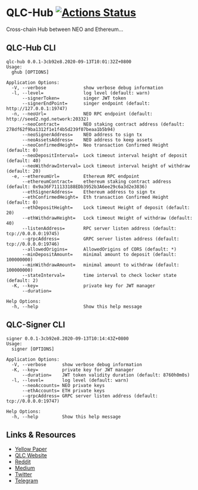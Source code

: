 # QLC-Hub [![Actions Status](https://github.com/qlcchain/qlc-hub/workflows/Main%20workflow/badge.svg)](https://github.com/qlcchain/qlc-hub/actions)

Cross-chain Hub between NEO and Ethereum...

## QLC-Hub CLI

```
qlc-hub 0.0.1-3cb92e8.2020-09-13T10:01:32Z+0800
Usage:
  ghub [OPTIONS]

Application Options:
  -V, --verbose              show verbose debug information
  -l, --level=               log level (default: warn)
      --signerToken=         singer JWT token
      --signerEndPoint=      singer endpoint (default: http://127.0.0.1:19747)
  -n, --neoUrl=              NEO RPC endpoint (default: http://seed2.ngd.network:20332)
      --neoContract=         NEO staking contract address (default: 278df62f9ba1312f1e1f4b5d239f07beaa1b5b94)
      --neoSignerAddress=    NEO address to sign tx
      --neoAssetsAddress=    NEO address to keep assets
      --neoConfirmedHeight=  Neo transaction Confirmed Height (default: 0)
      --neoDepositInterval=  Lock timeout interval height of deposit (default: 40)
      --neoWithdrawInterval= Lock timeout interval height of withdraw (default: 20)
  -e, --ethereumUrl=         Ethereum RPC endpoint
      --ethereumContract=    ethereum staking contract address (default: 0x9a36F711133188EDb3952b3A6ee29c6a3d2e3836)
      --ethSignerAddress=    Ethereum address to sign tx
      --ethConfirmedHeight=  Eth transaction Confirmed Height (default: 0)
      --ethDepositHeight=    Lock timeout Height of deposit (default: 20)
      --ethWithdrawHeight=   Lock timeout Height of withdraw (default: 40)
      --listenAddress=       RPC server listen address (default: tcp://0.0.0.0:19745)
      --grpcAddress=         GRPC server listen address (default: tcp://0.0.0.0:19746)
      --allowedOrigins=      AllowedOrigins of CORS (default: *)
      --minDepositAmount=    minimal amount to deposit (default: 100000000)
      --minWithdrawAmount=   minimal amount to withdraw (default: 100000000)
      --stateInterval=       time interval to check locker state (default: 2)
  -K, --key=                 private key for JWT manager
      --duration=

Help Options:
  -h, --help                 Show this help message
```

## QLC-Signer CLI

```
signer 0.0.1-3cb92e8.2020-09-13T10:14:43Z+0800
Usage:
  signer [OPTIONS]

Application Options:
  -V, --verbose      show verbose debug information
  -K, --key=         private key for JWT manager
      --duration=    JWT token validity duration (default: 8760h0m0s)
  -l, --level=       log level (default: warn)
      --neoAccounts= NEO private keys
      --ethAccounts= ETH private keys
      --grpcAddress= GRPC server listen address (default: tcp://0.0.0.0:19747)

Help Options:
  -h, --help         Show this help message

```

## Links & Resources
* [Yellow Paper](https://github.com/qlcchain/YellowPaper)
* [QLC Website](https://qlcchain.org)
* [Reddit](https://www.reddit.com/r/QLCChain/)
* [Medium](https://medium.com/qlc-chain)
* [Twitter](https://twitter.com/QLCchain)
* [Telegram](https://t.me/qlinkmobile)